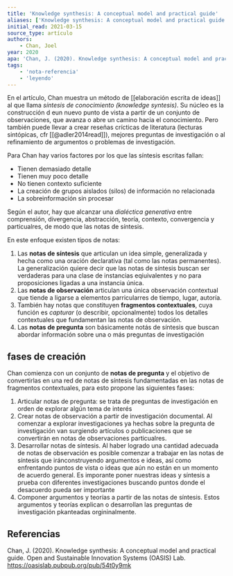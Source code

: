```yaml
---
title: 'Knowledge synthesis: A conceptual model and practical guide'
aliases: ['Knowledge synthesis: A conceptual model and practical guide', 'Chan (2020)']
initial_read: 2021-03-15
source_type: artículo
authors: 
    - Chan, Joel
year: 2020
apa: 'Chan, J. (2020). Knowledge synthesis: A conceptual model and practical guide. Open and Sustainable Innovation Systems (OASIS) Lab. https://oasislab.pubpub.org/pub/54t0y9mk'
tags:
    - 'nota-referencia'
    - 'leyendo'
---
```

En el artículo, Chan muestra un método de [[elaboración escrita de ideas]] al que llama *síntesis de conocimiento (knowledge syntesis)*. Su núcleo es la construcción d eun nuevo punto de vista a partir de un conjunto de observaciones, que avanza o abre un camino hacia el conocimiento. Pero también puede llevar a crear reseñas crícticas de literatura (lecturas sintópicas, cfr [[@adler2014read]]), mejores preguntas de investigación o al refinamiento de argumentos o problemas de investigación.

Para Chan hay varios factores por los que las síntesis escritas fallan:

- Tienen demasiado detalle
- Tienen muy poco detalle
- No tienen contexto suficiente
- La creación de grupos aislados (silos) de información no relacionada
- La sobreinformación sin procesar

Según el autor, hay que alcanzar una *dialéctica generativa* entre comprensión, divergencia, abstracción, teoría, contexto, convergencia y particualres, de modo que las notas de síntesis.

En este enfoque existen tipos de notas:

1. Las **notas de síntesis** que articulan un idea simple, generalizada y hecha como una oración declarativa (tal como las notas permanentes). La generalización quiere decir que las notas de síntesis buscan ser verdaderas para una clase de instancias eqiuivalentes y no para proposiciones ligadas a una instancia única. 
2. Las **notas de observación** articulan una única observación contextual que tiende a ligarse a elementos parricularres de tiempo, lugar, autoría.
3. También hay notas que constituyen **fragmentos contextuales**, cuya función es *capturar* (o describir, opcionalmente) todos los detalles contextuales que fundamentan las notas de observación.
4. Las **notas de pregunta** son básicamente notás de síntesis que buscan abordar información sobre una o más preguntas de investigación

## fases de creación

Chan comienza con un conjunto de **notas de pregunta** y el objetivo de convertirlas en una red de notas de síntesis fundamentadas en las notas de fragmentos contextuales, para esto propone las siguientes fases:

1. Articular notas de pregunta: se trata de preguntas de investigación en orden de explorar algún tema de interés
2. Crear notas de observación a partir de investigación documental. Al comenzar a explorar investigaciones ya hechas sobre la pregunta de investigación van surgiendo artículos o publicaciones que se convertirán en notas de observaciones particualres.
3. Desarrollar notas de síntesis. Al haber logrado una cantidad adecuada de notas de observación es posible comenzar a trabajar en las notas de síntesis que iránconstruyendo argumentos e ideas, así como enfrentando puntos de vista o ideas que aún no están en un momento de acuerdo general. Es imporante poner nuestras ideas y síntesis a prueba con diferentes investigaciones buscando puntos donde el desacuerdo pueda ser importante
4. Componer argumentos y teorías a partir de las notas de síntesis. Estos argumentos y teorías explican o desarrollan las preguntas de investigación pkanteadas orgininalmente.

## Referencias

Chan, J. (2020). Knowledge synthesis: A conceptual model and practical guide. Open and Sustainable Innovation Systems (OASIS) Lab. https://oasislab.pubpub.org/pub/54t0y9mk
